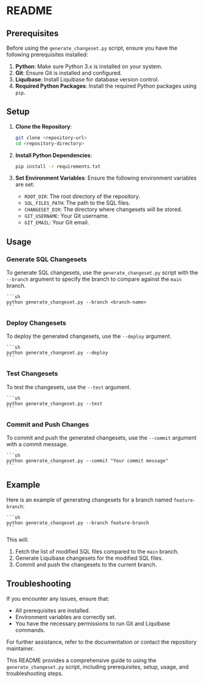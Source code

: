 # README

## Prerequisites

Before using the `generate_changeset.py` script, ensure you have the following prerequisites installed:

1. **Python**: Make sure Python 3.x is installed on your system.
2. **Git**: Ensure Git is installed and configured.
3. **Liquibase**: Install Liquibase for database version control.
4. **Required Python Packages**: Install the required Python packages using `pip`.

## Setup

1. **Clone the Repository**:
    ```sh
    git clone <repository-url>
    cd <repository-directory>
    ```

2. **Install Python Dependencies**:
    ```sh
    pip install -r requirements.txt
    ```

3. **Set Environment Variables**:
    Ensure the following environment variables are set:
    - `ROOT_DIR`: The root directory of the repository.
    - `SQL_FILES_PATH`: The path to the SQL files.
    - `CHANGESET_DIR`: The directory where changesets will be stored.
    - `GIT_USERNAME`: Your Git username.
    - `GIT_EMAIL`: Your Git email.

## Usage

### Generate SQL Changesets

To generate SQL changesets, use the `generate_changeset.py` script with the `--branch` argument to specify the branch to compare against the `main` branch.

    ```sh
    python generate_changeset.py --branch <branch-name>
    ```

### Deploy Changesets

To deploy the generated changesets, use the `--deploy` argument.

    ```sh
    python generate_changeset.py --deploy
    ```

### Test Changesets

To test the changesets, use the `--test` argument.

    ```sh
    python generate_changeset.py --test
    ```

### Commit and Push Changes

To commit and push the generated changesets, use the `--commit` argument with a commit message.

    ```sh
    python generate_changeset.py --commit "Your commit message"
    ```

## Example

Here is an example of generating changesets for a branch named `feature-branch`:

    ```sh
    python generate_changeset.py --branch feature-branch
    ```

This will:
1. Fetch the list of modified SQL files compared to the `main` branch.
2. Generate Liquibase changesets for the modified SQL files.
3. Commit and push the changesets to the current branch.

## Troubleshooting

If you encounter any issues, ensure that:
- All prerequisites are installed.
- Environment variables are correctly set.
- You have the necessary permissions to run Git and Liquibase commands.

For further assistance, refer to the documentation or contact the repository maintainer.

This README provides a comprehensive guide to using the `generate_changeset.py` script, including prerequisites, setup, usage, and troubleshooting steps.